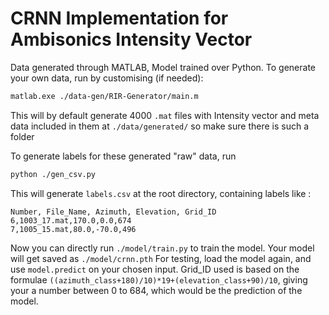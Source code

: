 # CRNN Implementation for Ambisonics Intensity Vector

Data generated through MATLAB, Model trained over Python.
To generate your own data, run by customising (if needed):

```bash
matlab.exe ./data-gen/RIR-Generator/main.m
```

This will by default generate 4000 `.mat` files with Intensity vector and meta data included in them at `./data/generated/` so make sure there is such a folder

To generate labels for these generated "raw" data, run

```bash
python ./gen_csv.py
```

This will generate `labels.csv` at the root directory, containing labels like :

```
Number, File_Name, Azimuth, Elevation, Grid_ID
6,1003_17.mat,170.0,0.0,674
7,1005_15.mat,80.0,-70.0,496
```

Now you can directly run `./model/train.py` to train the model.
Your model will get saved as `./model/crnn.pth`
For testing, load the model again, and use `model.predict` on your chosen input.
Grid_ID used is based on the formulae `((azimuth_class+180)/10)*19+(elevation_class+90)/10`, giving your a number between 0 to 684, which would be the prediction of the model.
